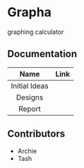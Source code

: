 # Grapha
graphing calculator 

## Documentation

|Name         |Link      |
|:-----------:|:--------:|
|Initial Ideas|          |
|Designs      |          |
|Report       |          |

## Contributors 
- Archie
- Tash 